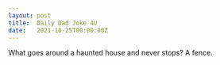 ```yaml
---
layout: post
title:  Daily Dad Joke 4U
date:   2021-10-25T00:00:00Z
---
```

What goes around a haunted house and never stops? A fence.
